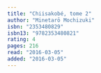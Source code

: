 ```yaml
---
title: "Chiisakobé, tome 2"
author: "Minetarō Mochizuki"
isbn: "2353480829"
isbn13: "9782353480821"
rating: 4
pages: 216
read: "2016-03-05"
added: "2016-03-05"
---
```


